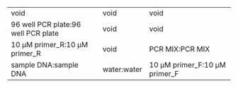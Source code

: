 ||||
|----|----|----|
|void|void|void|
|96 well PCR plate:96 well PCR plate|void|void|
|10 μM primer_R:10 μM primer_R|void|PCR MIX:PCR MIX|
|sample DNA:sample DNA|water:water|10 μM primer_F:10 μM primer_F|

